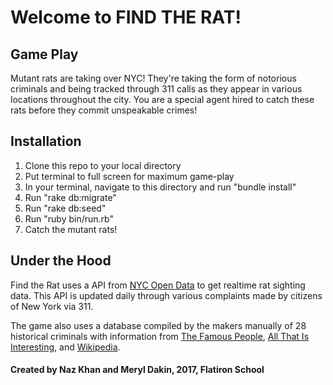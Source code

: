 # Welcome to FIND THE RAT!



## Game Play

Mutant rats are taking over NYC! They're taking the form of notorious criminals and being tracked through 311 calls as they appear in various locations throughout the city. You are a special agent hired to catch these rats before they commit unspeakable crimes!

## Installation

1. Clone this repo to your local directory
2. Put terminal to full screen for maximum game-play
3. In your terminal, navigate to this directory and run "bundle install"
4. Run "rake db:migrate"
5. Run "rake db:seed"
6. Run "ruby bin/run.rb"
7. Catch the mutant rats!

## Under the Hood

Find the Rat uses a API from [NYC Open Data](https://data.cityofnewyork.us/Social-Services/Rat-Sightings/3q43-55fe/data) to get realtime rat sighting data. This API is updated daily through various complaints made by citizens of New York via 311.

The game also uses a database compiled by the makers manually of 28 historical criminals with information from [The Famous People](http://www.thefamouspeople.com/), [All That Is Interesting](www.all-that-is-interesting.com/famous-spies), and [Wikipedia](www.wikipedia.com).

#### Created by Naz Khan and Meryl Dakin, 2017, Flatiron School
